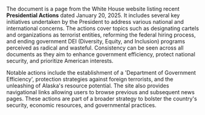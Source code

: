The document is a page from the White House website listing recent **Presidential Actions** dated January 20, 2025. It includes several key initiatives undertaken by the President to address various national and international concerns. The actions cover topics such as designating cartels and organizations as terrorist entities, reforming the federal hiring process, and ending government DEI (Diversity, Equity, and Inclusion) programs perceived as radical and wasteful. Consistency can be seen across all documents as they aim to enhance government efficiency, protect national security, and prioritize American interests.

Notable actions include the establishment of a 'Department of Government Efficiency', protection strategies against foreign terrorists, and the unleashing of Alaska's resource potential. The site also provides navigational links allowing users to browse previous and subsequent news pages. These actions are part of a broader strategy to bolster the country's security, economic resources, and governmental practices.